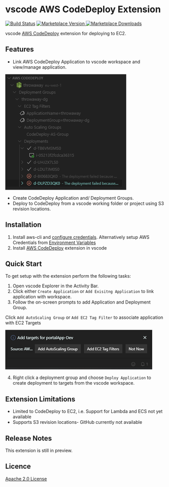 # vscode AWS CodeDeploy Extension
[![Build Status](https://travis-ci.org/mziyabo/vscode-codedeploy-extension.svg?branch=master)](https://travis-ci.org/mziyabo/vscode-codedeploy-extension) [![Marketplace Version](https://img.shields.io/vscode-marketplace/v/mziyabo.vscode-codedeploy.svg) ![Marketplace Downloads](https://img.shields.io/vscode-marketplace/d/mziyabo.vscode-codedeploy.svg)](https://marketplace.visualstudio.com/items?itemName=mziyabo.vscode-codedeploy) 

vscode [AWS CodeDeploy](https://docs.aws.amazon.com/codedeploy/latest/userguide/welcome.html) extension for deploying to EC2.

## Features
- Link AWS CodeDeploy Application to vscode workspace and view/manage application.

![view](./resources/marketplace/explorer.PNG)

- Create CodeDeploy Application and/ Deployment Groups.
- Deploy to CodeDeploy from a vscode working folder or project using S3 revision locations.

## Installation
1. Install aws-cli and [configure credentials](https://docs.aws.amazon.com/cli/latest/userguide/cli-chap-configure.html). Alternatively setup AWS Credentials from [Environment Variables](https://docs.aws.amazon.com/sdk-for-javascript/v2/developer-guide/loading-node-credentials-environment.html)
2. Install [AWS CodeDeploy]() extension in vscode

## Quick Start

To get setup with the extension perform the following tasks:
1. Open vscode Explorer in the Activity Bar.
2. Click either `Create Application` or `Add Exisitng Application` to link application with workspace.
3. Follow the on-screen prompts to add Application and Deployment Group.

Click `Add AutoScaling Group` or `Add EC2 Tag Filter` to associate application with EC2 Targets

![Add Targets](./resources/marketplace/addtargets.PNG)

4. Right click a deployment group and choose `Deploy Application` to create deployment to targets from the vscode workspace.

## Extension Limitations
- Limited to CodeDeploy to EC2, i.e. Support for Lambda and ECS not yet available
- Supports S3 revision locations- GitHub currently not available 

## Release Notes
This extension is still in preview.

## Licence
[Apache 2.0 License](./LICENSE)